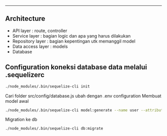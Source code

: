 ---
## Architecture
- API layer : route, controller 
- Service layer : bagian logic dan apa yang harus dilakukan
- Repository layer : bagian kepentingan utk memanggil model
- Data access layer : models
- Database

## Configuration koneksi database data melalui .sequelizerc
```sh
./node_modules/.bin/sequelize-cli init
```
Cari folder src/config/database.js ubah dengan .env configuration
Membuat model awal
```sh
./node_modules/.bin/sequelize-cli model:generate --name user --attributes username:string,password:string --underscored
```

Migration ke db 
```sh
./node_modules/.bin/sequelize-cli db:migrate
```
